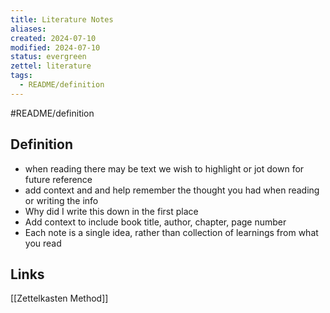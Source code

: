```yaml
---
title: Literature Notes
aliases: 
created: 2024-07-10
modified: 2024-07-10
status: evergreen
zettel: literature
tags:
  - README/definition
---
```

#README/definition

## Definition
- when reading there may be text we wish to highlight or jot down for future reference
- add context and and help remember the thought you had when reading or writing the info
- Why did I write this down in the first place
- Add context to include book title, author, chapter, page number
- Each note is a single idea, rather than collection of learnings from what you read
## Links
[[Zettelkasten Method]]